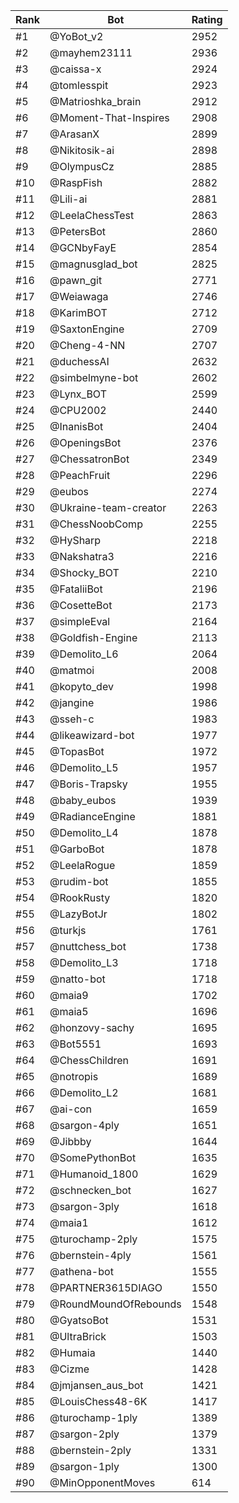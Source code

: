 Rank|Bot|Rating
---|---|---
#1|@YoBot_v2|2952
#2|@mayhem23111|2936
#3|@caissa-x|2924
#4|@tomlesspit|2923
#5|@Matrioshka_brain|2912
#6|@Moment-That-Inspires|2908
#7|@ArasanX|2899
#8|@Nikitosik-ai|2898
#9|@OlympusCz|2885
#10|@RaspFish|2882
#11|@Lili-ai|2881
#12|@LeelaChessTest|2863
#13|@PetersBot|2860
#14|@GCNbyFayE|2854
#15|@magnusglad_bot|2825
#16|@pawn_git|2771
#17|@Weiawaga|2746
#18|@KarimBOT|2712
#19|@SaxtonEngine|2709
#20|@Cheng-4-NN|2707
#21|@duchessAI|2632
#22|@simbelmyne-bot|2602
#23|@Lynx_BOT|2599
#24|@CPU2002|2440
#25|@InanisBot|2404
#26|@OpeningsBot|2376
#27|@ChessatronBot|2349
#28|@PeachFruit|2296
#29|@eubos|2274
#30|@Ukraine-team-creator|2263
#31|@ChessNoobComp|2255
#32|@HySharp|2218
#33|@Nakshatra3|2216
#34|@Shocky_BOT|2210
#35|@FataliiBot|2196
#36|@CosetteBot|2173
#37|@simpleEval|2164
#38|@Goldfish-Engine|2113
#39|@Demolito_L6|2064
#40|@matmoi|2008
#41|@kopyto_dev|1998
#42|@jangine|1986
#43|@sseh-c|1983
#44|@likeawizard-bot|1977
#45|@TopasBot|1972
#46|@Demolito_L5|1957
#47|@Boris-Trapsky|1955
#48|@baby_eubos|1939
#49|@RadianceEngine|1881
#50|@Demolito_L4|1878
#51|@GarboBot|1878
#52|@LeelaRogue|1859
#53|@rudim-bot|1855
#54|@RookRusty|1820
#55|@LazyBotJr|1802
#56|@turkjs|1761
#57|@nuttchess_bot|1738
#58|@Demolito_L3|1718
#59|@natto-bot|1718
#60|@maia9|1702
#61|@maia5|1696
#62|@honzovy-sachy|1695
#63|@Bot5551|1693
#64|@ChessChildren|1691
#65|@notropis|1689
#66|@Demolito_L2|1681
#67|@ai-con|1659
#68|@sargon-4ply|1651
#69|@Jibbby|1644
#70|@SomePythonBot|1635
#71|@Humanoid_1800|1629
#72|@schnecken_bot|1627
#73|@sargon-3ply|1618
#74|@maia1|1612
#75|@turochamp-2ply|1575
#76|@bernstein-4ply|1561
#77|@athena-bot|1555
#78|@PARTNER3615DIAGO|1550
#79|@RoundMoundOfRebounds|1548
#80|@GyatsoBot|1531
#81|@UltraBrick|1503
#82|@Humaia|1440
#83|@Cizme|1428
#84|@jmjansen_aus_bot|1421
#85|@LouisChess48-6K|1417
#86|@turochamp-1ply|1389
#87|@sargon-2ply|1379
#88|@bernstein-2ply|1331
#89|@sargon-1ply|1300
#90|@MinOpponentMoves|614
